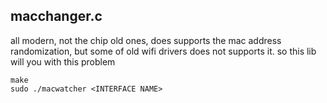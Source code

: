 ## macchanger.c

all modern, not the chip old ones, does supports the mac address randomization, 
but some of old wifi drivers does not supports it. so this lib will you with this problem 

```console
make
sudo ./macwatcher <INTERFACE NAME>
```

